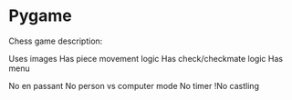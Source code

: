 # Pygame

Chess game description:

Uses images
Has piece movement logic
Has check/checkmate logic
Has menu

No en passant
No person vs computer mode
No timer
!No castling
